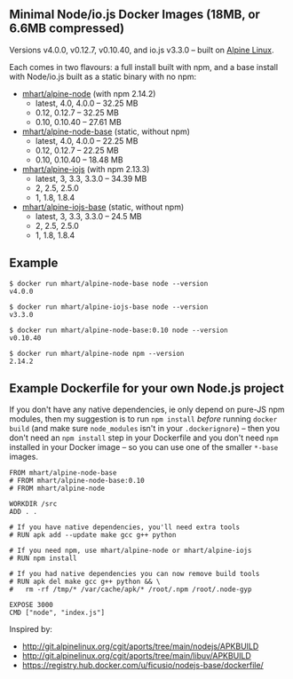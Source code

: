 Minimal Node/io.js Docker Images (18MB, or 6.6MB compressed)
------------------------------------------------------------

Versions v4.0.0, v0.12.7, v0.10.40, and io.js v3.3.0 –
built on [Alpine Linux](http://alpinelinux.org/).

Each comes in two flavours: a full install built with npm, and a base install
with Node/io.js built as a static binary with no npm:

- [mhart/alpine-node](https://hub.docker.com/r/mhart/alpine-node/) (with npm 2.14.2)
  - latest, 4.0, 4.0.0 – 32.25 MB
  - 0.12, 0.12.7 – 32.25 MB
  - 0.10, 0.10.40 – 27.61 MB
- [mhart/alpine-node-base](https://hub.docker.com/r/mhart/alpine-node-base/) (static, without npm)
  - latest, 4.0, 4.0.0 – 22.25 MB
  - 0.12, 0.12.7 – 22.25 MB
  - 0.10, 0.10.40 – 18.48 MB
- [mhart/alpine-iojs](https://hub.docker.com/r/mhart/alpine-iojs/) (with npm 2.13.3)
  - latest, 3, 3.3, 3.3.0 – 34.39 MB
  - 2, 2.5, 2.5.0
  - 1, 1.8, 1.8.4
- [mhart/alpine-iojs-base](https://hub.docker.com/r/mhart/alpine-iojs-base/) (static, without npm)
  - latest, 3, 3.3, 3.3.0 – 24.5 MB
  - 2, 2.5, 2.5.0
  - 1, 1.8, 1.8.4

Example
-------

    $ docker run mhart/alpine-node-base node --version
    v4.0.0

    $ docker run mhart/alpine-iojs-base node --version
    v3.3.0

    $ docker run mhart/alpine-node-base:0.10 node --version
    v0.10.40

    $ docker run mhart/alpine-node npm --version
    2.14.2

Example Dockerfile for your own Node.js project
-----------------------------------------------

If you don't have any native dependencies, ie only depend on pure-JS npm
modules, then my suggestion is to run `npm install` *before* running
`docker build` (and make sure `node_modules` isn't in your `.dockerignore`) –
then you don't need an `npm install` step in your Dockerfile and you don't need
`npm` installed in your Docker image – so you can use one of the smaller
`*-base` images.

    FROM mhart/alpine-node-base
    # FROM mhart/alpine-node-base:0.10
    # FROM mhart/alpine-node

    WORKDIR /src
    ADD . .

    # If you have native dependencies, you'll need extra tools
    # RUN apk add --update make gcc g++ python

    # If you need npm, use mhart/alpine-node or mhart/alpine-iojs
    # RUN npm install

    # If you had native dependencies you can now remove build tools
    # RUN apk del make gcc g++ python && \
    #   rm -rf /tmp/* /var/cache/apk/* /root/.npm /root/.node-gyp

    EXPOSE 3000
    CMD ["node", "index.js"]

Inspired by:

- http://git.alpinelinux.org/cgit/aports/tree/main/nodejs/APKBUILD
- http://git.alpinelinux.org/cgit/aports/tree/main/libuv/APKBUILD
- https://registry.hub.docker.com/u/ficusio/nodejs-base/dockerfile/
